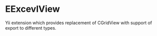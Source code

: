 EExcevlView
===========

Yii extension which provides replacement of CGridView with support of export to different types.